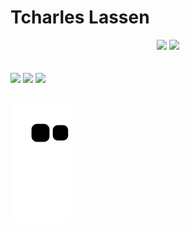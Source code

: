 <!--👋 --> <h1>Tcharles Lassen</h1> 
<!-- <img src="https://github.com/Leoruiz197/Leoruiz197/blob/main/img/Hi.gif" width="20px" margin="20px"> -->
<!-- - 🌱 Adquirindo conhecimento &nbsp; JavaScript, &nbsp; HTML, &nbsp; CSS, &nbsp; Java, &nbsp; React.JS, &nbsp; Next.JS, &nbsp; Flutter &nbsp; e &nbsp; Visual Studio Code. -->
<!-- - 💞️ Contribuir para o melhor nível de desenvolvimento e criação de programas.  -->

<!-- ## -->
<div align="center">
<!--   <p style = display: "inline block" align = "justify" > -->
    <img width = "420px" src="https://github-readme-stats.vercel.app/api?username=TcharlesDaviLassen&show_icons=true&theme=vision-friendly-dark">
    <img width = "420px" size="250" src="https://github-readme-streak-stats.herokuapp.com/?user=TcharlesDaviLassen&theme=vision-friendly-dark"> 
<!--   <p/>  -->
</div> 

<!-- <div align="center">
  <img src="https://github-readme-stats.vercel.app/api?hide_title=false&hide_rank=false&show_icons=true&include_all_commits=true&count_private=true&disable_animations=false&theme=vision-friendly-dark&locale=pt-br&hide_border=false&username=TcharlesDaviLassen" height="150" alt="stats graph"  />
  
  <img src="https://github-readme-stats.vercel.app/api/top-langs?locale=pt-br&hide_title=false&layout=compact&card_width=320&langs_count=5&theme=vision-friendly-dark&hide_border=false&username=TcharlesDaviLassen" height="150" alt="languages graph"  />
</div> -->


<!-- <p align="center">
  <a href="https://github.com/TcharlesDaviLassen">
    
  <img width="530em" src="https://github-readme-stats.vercel.app/api?username=TcharlesDaviLassen&show_icons=true&theme=vision-friendly-dark" alt="tcharlesdavilassen's stats"/>
<!--     <img width="530em" src="https://github-readme-stats.vercel.app/api/top-langs/?username=TcharlesDaviLassen&layout=compact&theme=vision-friendly-dark"/>  -->
<!--       <img width="530em" src="https://github-readme-stats.vercel.app/api/top-langs/?username=TcharlesDaviLassen&layout=compact&langs_count=6&theme=vision-friendly-dark"/> -->
<!--     </p>  --> 
    
<br />
<br />
    
<!-- ## 🛠 &nbsp;Tech Stack  -->
    
<!-- ![Next.JS](https://img.shields.io/badge/-Next.js-05122A?style=flat&logo=next.js)&nbsp; -->
<!-- ![Flutter](https://img.shields.io/badge/-Flutter-05122A?style=flat&logo=flutter)&nbsp; -->

<!-- ![Java](https://img.shields.io/badge/-Java-05122A?style=flat&logo=oracle)&nbsp;
![React](https://img.shields.io/badge/-React.js-05122A?style=flat&logo=react)&nbsp;
![JavaScript](https://img.shields.io/badge/-JavaScript-05122A?style=flat&logo=javascript)&nbsp;
![Node.js](https://img.shields.io/badge/-Node.js-05122A?style=flat&logo=node.js)&nbsp;
![HTML](https://img.shields.io/badge/-HTML-05122A?style=flat&logo=HTML5)&nbsp;
![CSS](https://img.shields.io/badge/-CSS-05122A?style=flat&logo=CSS3&logoColor=1572B6)&nbsp;
![Git](https://img.shields.io/badge/-Git-05122A?style=flat&logo=git)&nbsp;
![GitHub](https://img.shields.io/badge/-GitHub-05122A?style=flat&logo=github)&nbsp;
![Visual Studio Code](https://img.shields.io/badge/-Visual%20Studio%20Code-05122A?style=flat&logo=visual-studio-code&logoColor=007ACC)&nbsp;
![Postgre](https://img.shields.io/badge/-Postgresql-05122A?style=flat&logo=postgresql)&nbsp;
![MySQL](https://img.shields.io/badge/-mysql-05122A?style=flat&logo=mysql)&nbsp; -->


<!-- <br><br> -->

<!-- <div style="display : inline_block"><br>
    <img align="center" alt="TcharlesDaviLassen-Js" height="30" width="40" src="https://raw.githubusercontent.com/devicons/devicon/master/icons/javascript/javascript-plain.svg">
    <img align="center" alt="TcharlesDaviLassen-HTML" height="30" width="40" src="https://raw.githubusercontent.com/devicons/devicon/master/icons/html5/html5-original.svg">
    <img align="center" alt="TcharlesDaviLassen-CSS" height="30" width="40" src="https://raw.githubusercontent.com/devicons/devicon/master/icons/css3/css3-original.svg">
    <img align="center" alt="TcharlesDaviLassen-POSTGRESQL" height="30" width="40" src="https://raw.githubusercontent.com/devicons/devicon/master/icons/postgresql/postgresql-original.svg">
    <img align="center" alt="TcharlesDaviLassen-MYSQL" height="30" width="40" src="https://raw.githubusercontent.com/devicons/devicon/master/icons/mysql/mysql-original.svg">
    <img align="center" alt="TcharlesDaviLassen-REACT" height="30" width="40" src="https://raw.githubusercontent.com/devicons/devicon/master/icons/react/react-original.svg">
    <img align="center" alt="TcharlesDaviLassen-JAVA" height="30" width="40" src="https://raw.githubusercontent.com/devicons/devicon/master/icons/java/java-original.svg">
    <img align="center" alt="TcharlesDaviLassen-GTIHUB" height="30" width="40" src="https://raw.githubusercontent.com/devicons/devicon/master/icons/github/github-original.svg">
    <img align="center" alt="TcharlesDaviLassen-GIT" height="30" width="40" src="https://raw.githubusercontent.com/devicons/devicon/master/icons/git/git-original.svg">
</div>

<br /> -->
    
<!-- ## -->
  
<div>
  <a href="https://instagram.com/tcharlesdavi" target="_blank"><img src="https://img.shields.io/badge/-Instagram-%23E4405F?style=for-the-badge&logo=instagram&logoColor=white" target="_blank"></a>
  <a href="https://www.linkedin.com/in/tcharles-lassen-5408a0140/" target="_blank"><img src="https://img.shields.io/badge/-LinkedIn-%230077B5?style=for-the-badge&logo=linkedin&logoColor=white" target="_blank"></a> 
   <a href = "mailto:contatotcharlesdavilassen@gmail.com"><img src="https://img.shields.io/badge/-Gmail-%23333?style=for-the-badge&logo=gmail&logoColor=white" target="_blank"></a>
</div>

<!-- <br><br> -->

##

![Snake animation](https://github.com/TcharlesDaviLassen/TcharlesDaviLassen/blob/output/github-contribution-grid-snake.svg)

<!-- <div style = display: "inline block" align = "center" margin = "0px"> 
   <img style = display: "inline block" align = "left" width = "390" src= "https://github-readme-stats.vercel.app/api/top-langs/?username=TcharlesDaviLassen&theme=blue-green">
   <img src="https://img.icons8.com/color/48/000000/javascript--v2.png"/><img src="https://img.icons8.com/fluency/48/000000/node-js.png"/><img src="https://img.icons8.com/color/48/000000/git.png"/><img src="https://img.icons8.com/color/48/000000/visual-studio-code-2019.png"/>
    <div/> -->
    
    
  
<!---
TcharlesDaviLassen/TcharlesDaviLassen is a ✨ special ✨ repository because its `README.md` (this file) appears on your GitHub profile.
You can click the Preview link to take a look at your changes.
--->
